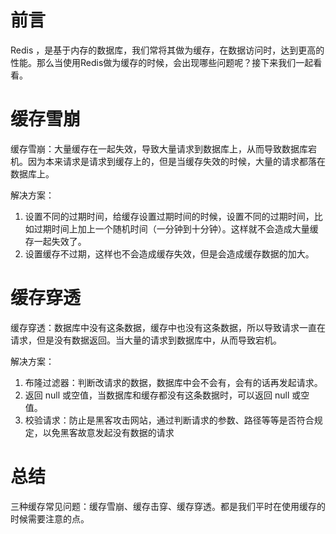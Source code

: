 # 前言

Redis ，是基于内存的数据库，我们常将其做为缓存，在数据访问时，达到更高的性能。那么当使用Redis做为缓存的时候，会出现哪些问题呢？接下来我们一起看看。

# 缓存雪崩

缓存雪崩：大量缓存在一起失效，导致大量请求到数据库上，从而导致数据库宕机。因为本来请求是请求到缓存上的，但是当缓存失效的时候，大量的请求都落在数据库上。

解决方案：

1. 设置不同的过期时间，给缓存设置过期时间的时候，设置不同的过期时间，比如过期时间上加上一个随机时间（一分钟到十分钟）。这样就不会造成大量缓存一起失效了。
2. 设置缓存不过期，这样也不会造成缓存失效，但是会造成缓存数据的加大。

# 缓存穿透

缓存穿透：数据库中没有这条数据，缓存中也没有这条数据，所以导致请求一直在请求，但是没有数据返回。当大量的请求到数据库中，从而导致宕机。

解决方案：

1. 布隆过滤器：判断改请求的数据，数据库中会不会有，会有的话再发起请求。
2. 返回 null 或空值，当数据库和缓存都没有这条数据时，可以返回 null 或空值。
3. 校验请求：防止是黑客攻击网站，通过判断请求的参数、路径等等是否符合规定，以免黑客故意发起没有数据的请求



# 总结

三种缓存常见问题：缓存雪崩、缓存击穿、缓存穿透。都是我们平时在使用缓存的时候需要注意的点。





